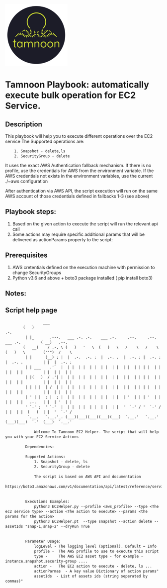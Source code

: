 
<img src="../images/icons/Tamnoon.png" width="200"/>

# Tamnoon Playbook: automatically execute bulk operation for EC2 Service.

## Description
This playbook will help you to execute different operations over the EC2 service
The Supported operations are:

        1. Snapshot - delete,ls
        2. SecurityGroup - delete
    
It uses the exact AWS Authentication fallback mechanism.
If there is no profile, use the credentials for AWS from the environment variable.
If the AWS credentials not exists in the environment variables, use the current ./~aws configuration

After authentication via AWS API, the script execution will run on the same AWS account of those credentials defined in fallbacks 1-3 (see above)

## Playbook steps:
1. Based on the given action to execute the script will run the relevant api call 
2. Some actions may require specific additional params that will be delivered as actionParams property to the script:


      
## Prerequisites 
1. AWS cretentials defined on the execution machine with permission to change SecurityGroups
2. Python v3.6  and above + boto3 package installed ( pip install boto3)

## Notes:


## Script help page 

                     ___                                                                                           
			(   )                                                                            .-.           
			 | |_       .---.   ___ .-. .-.    ___ .-.     .--.     .--.    ___ .-.         ( __)   .--.   
			(   __)    / .-, \ (   )   '   \  (   )   \   /    \   /    \  (   )   \        (''")  /    \  
			 | |      (__) ; |  |  .-.  .-. ;  |  .-. .  |  .-. ; |  .-. ;  |  .-. .         | |  |  .-. ; 
			 | | ___    .'`  |  | |  | |  | |  | |  | |  | |  | | | |  | |  | |  | |         | |  | |  | | 
			 | |(   )  / .'| |  | |  | |  | |  | |  | |  | |  | | | |  | |  | |  | |         | |  | |  | | 
			 | | | |  | /  | |  | |  | |  | |  | |  | |  | |  | | | |  | |  | |  | |         | |  | |  | | 
			 | ' | |  ; |  ; |  | |  | |  | |  | |  | |  | '  | | | '  | |  | |  | |   .-.   | |  | '  | | 
			 ' `-' ;  ' `-'  |  | |  | |  | |  | |  | |  '  `-' / '  `-' /  | |  | |  (   )  | |  '  `-' / 
			  `.__.   `.__.'_. (___)(___)(___)(___)(___)  `.__.'   `.__.'  (___)(___)  `-'  (___)  `.__.'  

        		 Welcome To Tamnoon EC2 Helper- The script that will help you with your EC2 Service Actions 

			 Dependencies:
				 
			 Supported Actions:
				 1. Snapshot - delete, ls
				 2. SecurityGroup - delete  

				 The script is based on AWS API and documentation 
				 https://boto3.amazonaws.com/v1/documentation/api/latest/reference/services/s3.html


			 Executions Examples:
				 python3 EC2Helper.py --profile <aws_profile> --type <The ec2 service type> --action <The action to execute> --params <the params for the action>
				 python3 EC2Helper.pt  --type snapshot --action delete --assetIds "snap-1,snap-2" --dryRun True


			 Parameter Usage:
				 logLevel - The logging level (optional). Default = Info
				 profile -  The AWS profile to use to execute this script
				 type -     The AWS EC2 asset type - for example - instance,snapshot,security-group ....
				 action -   The EC2 action to execute - delete, ls ...
				 actionParmas  - A key value Dictionary of action params"
				 assetIds  - List of assets ids (string seperated by commas)"